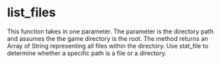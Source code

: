 # list_files

This function takes in one parameter. The parameter is the directory path and assumes the the game directory is the root. The method returns an Array of String representing all files within the directory. Use stat_file to determine whether a specific path is a file or a directory.
